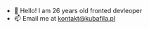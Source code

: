 - 👋 Hello! I am 26 years old fronted devleoper
- 📫 Email me at [kontakt@kubafila.pl](mailto:kontakt@kubafila.pl) 

<!---
kubafila/kubafila is a ✨ special ✨ repository because its `README.md` (this file) appears on your GitHub profile.
You can click the Preview link to take a look at your changes.
--->
